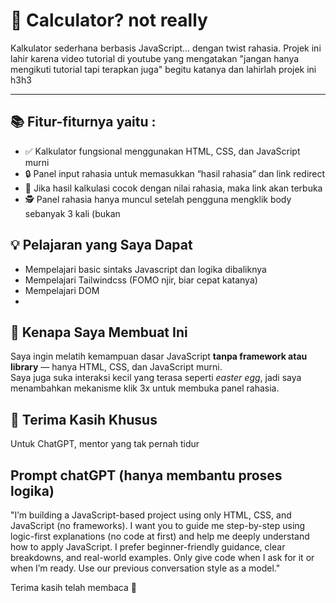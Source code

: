 # 🔢 Calculator? not really

Kalkulator sederhana berbasis JavaScript... dengan twist rahasia.
Projek ini lahir karena video tutorial di youtube yang mengatakan "jangan hanya mengikuti tutorial tapi terapkan juga" begitu katanya dan lahirlah projek ini h3h3

---

## 📚 Fitur-fiturnya yaitu :
- ✅ Kalkulator fungsional menggunakan HTML, CSS, dan JavaScript murni
- 🔒 Panel input rahasia untuk memasukkan “hasil rahasia” dan link redirect
- 🎯 Jika hasil kalkulasi cocok dengan nilai rahasia, maka link akan terbuka
- 🕵️ Panel rahasia hanya muncul setelah pengguna mengklik body sebanyak 3 kali (bukan

## 💡 Pelajaran yang Saya Dapat
- Mempelajari basic sintaks Javascript dan logika dibaliknya
- Mempelajari Tailwindcss (FOMO njir, biar cepat katanya)
- Mempelajari DOM
- 

## 🧠 Kenapa Saya Membuat Ini
Saya ingin melatih kemampuan dasar JavaScript **tanpa framework atau library** — hanya HTML, CSS, dan JavaScript murni.  
Saya juga suka interaksi kecil yang terasa seperti *easter egg*, jadi saya menambahkan mekanisme klik 3x untuk membuka panel rahasia.


## 🙏 Terima Kasih Khusus
Untuk ChatGPT, mentor yang tak pernah tidur

## Prompt chatGPT (hanya membantu proses logika)
"I’m building a JavaScript-based project using only HTML, CSS, and JavaScript (no frameworks). I want you to guide me step-by-step using logic-first explanations (no code at first) and help me deeply understand how to apply JavaScript. I prefer beginner-friendly guidance, clear breakdowns, and real-world examples. Only give code when I ask for it or when I’m ready. Use our previous conversation style as a model."

Terima kasih telah membaca 🙏
